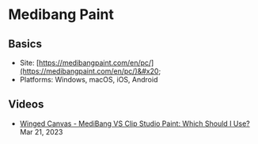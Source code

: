 # Medibang Paint

## Basics

* Site: [https://medibangpaint.com/en/pc/](https://medibangpaint.com/en/pc/)&#x20;
* Platforms: Windows, macOS, iOS, Android

## Videos

* [Winged Canvas - MediBang VS Clip Studio Paint: Which Should I Use?](https://www.youtube.com/watch?v=XS6uw2OxZ9w) Mar 21, 2023

